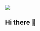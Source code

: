 <img src="https://capsule-render.vercel.app/api?text=Welcome! &animation=fadeIn&type=waving&color=gradient&height=200&width=auto"/>


## Hi there 👋

<!--
**Ran9waves/Ran9waves** is a ✨ _special_ ✨ repository because its `README.md` (this file) appears on your GitHub profile.

Here are some ideas to get you started:

- 🔭 I’m currently working on ...
- 🌱 I’m currently learning ...
- 👯 I’m looking to collaborate on ...
- 🤔 I’m looking for help with ...
- 💬 Ask me about ...
- 📫 How to reach me: ...
- 😄 Pronouns: ...
- ⚡ Fun fact: ...
-->
